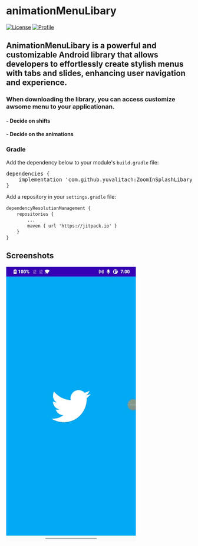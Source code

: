 # animationMenuLibary

<p align="left">
  <a href="https://jitpack.io/#yuvalitach/ZoomInSplashLibary/1.0"><img alt="License" src="https://badgen.net/badge/Jitpack/1.0/orange?icon=github"/></a>
  <a href="https://github.com/yuvalitach"><img alt="Profile" src="https://badgen.net/badge/Github/yuvalitach/green?icon=github"/></a>
</p>

## AnimationMenuLibary is a powerful and customizable Android library that allows developers to effortlessly create stylish menus with tabs and slides, enhancing user navigation and experience.


### When downloading the library, you can access customize awsome menu to your applicationan.
#### - Decide on shifts
#### - Decide on the animations

<h3>Gradle</h3>
<p dir="auto">Add the dependency below to your module's <code>build.gradle</code> file:</p>
<p></p>
<pre><span class="pl-en">dependencies</span> {
    implementation <span class="pl-s"><span class="pl-pds">'</span>com.github.yuvalitach:ZoomInSplashLibary:1.0<span class="pl-pds">'</span></span>
}</pre>

<p dir="auto">Add a repository in your <code>settings.gradle</code> file:</p>
<pre class="notranslate"><code>dependencyResolutionManagement {
    repositories {
        ...
        maven { url 'https://jitpack.io' }
    }
}
</code></pre>


## Screenshots
![](https://github.com/yuvalitach/ZoomInSplashLibary/blob/master/20230506_191423.gif)

<div>
  <img src="https://user-images.githubusercontent.com/62293320/235295888-9ee756ad-22c9-45c9-8516-0208d…
